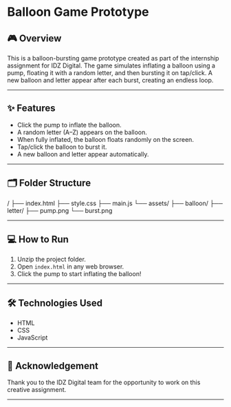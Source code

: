 # Balloon Game Prototype

## 🎮 Overview
This is a balloon-bursting game prototype created as part of the internship assignment for IDZ Digital. The game simulates inflating a balloon using a pump, floating it with a random letter, and then bursting it on tap/click. A new balloon and letter appear after each burst, creating an endless loop.

---

## ✨ Features
- Click the pump to inflate the balloon.
- A random letter (A–Z) appears on the balloon.
- When fully inflated, the balloon floats randomly on the screen.
- Tap/click the balloon to burst it.
- A new balloon and letter appear automatically.

---

## 🗂️ Folder Structure

/
├── index.html
├── style.css
├── main.js
└── assets/
    ├── balloon/
    ├── letter/
    ├── pump.png
    └── burst.png



---

## 💻 How to Run
1. Unzip the project folder.
2. Open `index.html` in any web browser.
3. Click the pump to start inflating the balloon!

---

## 🛠️ Technologies Used
- HTML
- CSS
- JavaScript

---

## 🙌 Acknowledgement
Thank you to the IDZ Digital team for the opportunity to work on this creative assignment.

---


